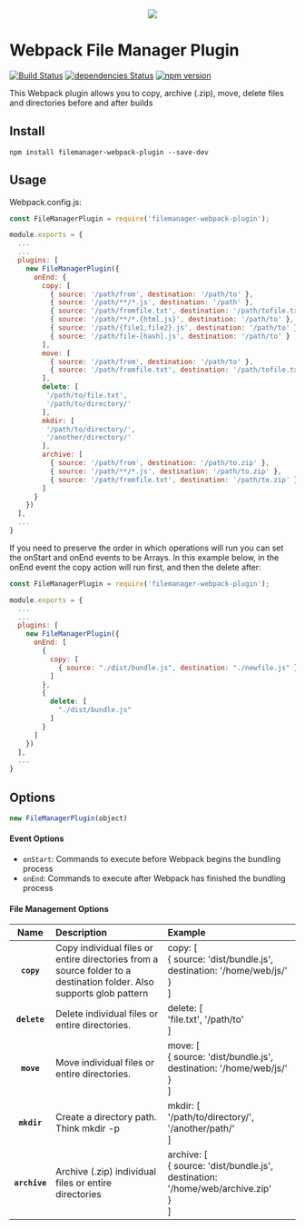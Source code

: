 
<div align="center">
  <img src="https://user-images.githubusercontent.com/19170080/29996498-a5ed1944-8fcd-11e7-8729-625eb997dbfe.png" />
</div>

# Webpack File Manager Plugin

[![Build Status](https://travis-ci.org/gregnb/filemanager-webpack-plugin.svg?branch=master)](https://travis-ci.org/gregnb/filemanager-webpack-plugin)
[![dependencies Status](https://david-dm.org/gregnb/filemanager-webpack-plugin/status.svg)](https://david-dm.org/gregnb/filemanager-webpack-plugin)
[![npm version](https://badge.fury.io/js/filemanager-webpack-plugin.svg)](https://badge.fury.io/js/filemanager-webpack-plugin)

This Webpack plugin allows you to copy, archive (.zip), move, delete files and directories before and after builds


## Install

`npm install filemanager-webpack-plugin --save-dev `

## Usage

Webpack.config.js:

```js
const FileManagerPlugin = require('filemanager-webpack-plugin');

module.exports = {
  ...
  ...
  plugins: [
    new FileManagerPlugin({
      onEnd: {
        copy: [
          { source: '/path/from', destination: '/path/to' },
          { source: '/path/**/*.js', destination: '/path' },
          { source: '/path/fromfile.txt', destination: '/path/tofile.txt' },
          { source: '/path/**/*.{html,js}', destination: '/path/to' },
          { source: '/path/{file1,file2}.js', destination: '/path/to' },
          { source: '/path/file-[hash].js', destination: '/path/to' }
        ],
        move: [
          { source: '/path/from', destination: '/path/to' },
          { source: '/path/fromfile.txt', destination: '/path/tofile.txt' }
        ],
        delete: [
         '/path/to/file.txt',
         '/path/to/directory/'
        ],
        mkdir: [
         '/path/to/directory/',
         '/another/directory/'
        ],
        archive: [
          { source: '/path/from', destination: '/path/to.zip' },
          { source: '/path/**/*.js', destination: '/path/to.zip' },
          { source: '/path/fromfile.txt', destination: '/path/to.zip' },
        ]
      }
    })
  ],
  ...
}
```

If you need to preserve the order in which operations will run you can set the onStart and onEnd events to be Arrays. In this example below, in the onEnd event the copy action will run first, and then the delete after:

```js
const FileManagerPlugin = require('filemanager-webpack-plugin');

module.exports = {
  ...
  ...
  plugins: [
    new FileManagerPlugin({
      onEnd: [
        {
          copy: [
            { source: "./dist/bundle.js", destination: "./newfile.js" }
          ]
        },
        {
          delete: [
            "./dist/bundle.js"
          ]
        }
      ]
    })
  ],
  ...
}


```


## Options


```js
new FileManagerPlugin(object)
```

#### Event Options
* `onStart`: Commands to execute before Webpack begins the bundling process
* `onEnd`: Commands to execute after Webpack has finished the bundling process

#### File Management Options

|Name|Description|Example
|:--:|:----------|:-----|
|**`copy`**|Copy individual files or entire directories from a source folder to a destination folder. Also supports glob pattern |copy: [<br /> { source: 'dist/bundle.js', destination: '/home/web/js/'<br /> }<br />]
|**`delete`**|Delete individual files or entire directories. |delete: [<br />'file.txt', '/path/to'<br />]
|**`move`**|Move individual files or entire directories. |move: [<br /> { source: 'dist/bundle.js', destination: '/home/web/js/'<br /> }<br />]
|**`mkdir`**|Create a directory path. Think mkdir -p |mkdir: [ <br />'/path/to/directory/', '/another/path/' <br/> ]
|**`archive`**|Archive (.zip) individual files or entire directories |archive: [<br />{ source: 'dist/bundle.js', destination: '/home/web/archive.zip'<br /> }<br />]